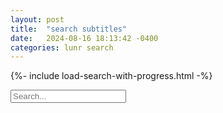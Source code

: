 ```yaml
---
layout: post
title:  "search subtitles"
date:   2024-08-16 18:13:42 -0400
categories: lunr search
---
```


{%- include load-search-with-progress.html -%}

<input type="text" id="subtitles-search-input" placeholder="Search...">
  <ul id="subtitles-search-results"></ul>
